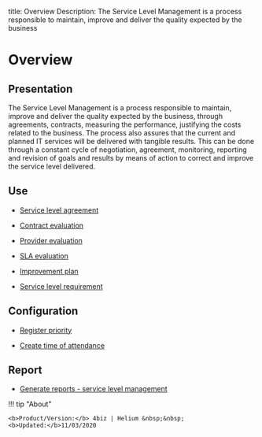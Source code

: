 title: Overview
Description: The Service Level Management is a process responsible to maintain, improve and deliver the quality expected by the business
# Overview

Presentation
----------------

The Service Level Management is a process responsible to maintain, improve and
deliver the quality expected by the business, through agreements, contracts,
measuring the performance, justifying the costs related to the business. The
process also assures that the current and planned IT services will be delivered
with tangible results. This can be done through a constant cycle of negotiation,
agreement, monitoring, reporting and revision of goals and results by means of
action to correct and improve the service level delivered.

Use
-------

- [Service level agreement](/en-us/4biz-helium/processes/service-level/use/service-level-agreement.html)

- [Contract evaluation](/en-us/4biz-helium/processes/service-level/use/contract-evaluation.html)

- [Provider evaluation](/en-us/4biz-helium/processes/service-level/use/provider-evaluation.html)

- [SLA evaluation](/en-us/4biz-helium/processes/service-level/use/SLA-evaluation.html)

- [Improvement plan](/en-us/4biz-helium/processes/service-level/use/improvement-plan.html)

- [Service level requirement](/en-us/4biz-helium/processes/service-level/use/service-level-requirement.html)

Configuration
-----------------

- [Register priority](/en-us/4biz-helium/processes/portfolio-and-catalog/configuration/register-priority.html)

- [Create time of attendance](/en-us/4biz-helium/processes/service-level/configuration/create-time-attendance.html)

Report
----------

- [Generate reports - service level management](/en-us/4biz-helium/processes/service-level/configuration/reports-service-level-management.html)

!!! tip "About"

    <b>Product/Version:</b> 4biz | Helium &nbsp;&nbsp;
    <b>Updated:</b>11/03/2020

